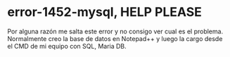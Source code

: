 # error-1452-mysql, HELP PLEASE
Por alguna razón me salta este error y no consigo ver cual es el problema.
Normalmente creo la base de datos en Notepad++ y luego la cargo desde el CMD de mi equipo con SQL, Maria DB.

